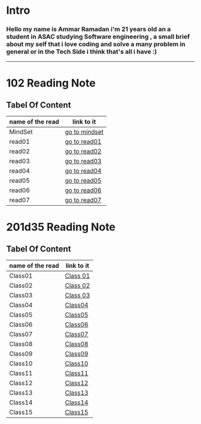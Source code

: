   # Intro
  ### Hello my name is Ammar Ramadan i'm 21 years old an a student in ASAC studying Software engineering , a small brief about my self that i love coding and solve a many problem in general or in the Tech Side i think that's all i have  :) 

----
# 102 Reading Note 
## Tabel Of Content 


name of the read | link to it
------------ | -------------
MindSet | [go to mindset](https://ammarzeyad.github.io/reading-notes/MindSet)
read01  | [go to read01](https://ammarzeyad.github.io/reading-notes/read01)
read02  | [go to read02](https://ammarzeyad.github.io/reading-notes/read02)
read03  | [go to read03](https://ammarzeyad.github.io/reading-notes/read03)
read04  | [go to read04](https://ammarzeyad.github.io/reading-notes/read04)
read05  | [go to read05](https://ammarzeyad.github.io/reading-notes/read05)
read06  | [go to read06](https://ammarzeyad.github.io/reading-notes/read06)
read07  | [go to read07](https://ammarzeyad.github.io/reading-notes/read07)
  

# 201d35 Reading Note 
## Tabel Of Content 


name of the read | link to it
------------ | -------------
Class01  | [Class 01](https://ammarzeyad.github.io/reading-notes/201d35%20reading%20notes/class01)
Class02  | [Class 02](https://ammarzeyad.github.io/reading-notes/201d35%20reading%20notes/class02 )
Class03  | [Class 03]( https://ammarzeyad.github.io/reading-notes/201d35%20reading%20notes/class03)
Class04  | [ Class04]( )
Class05  | [ Class05]( )
Class06  | [ Class06]( )
Class07  | [ Class07]( )
Class08  | [ Class08]( )
Class09  | [ Class09]( )
Class10  | [ Class10]( )
Class11  | [ Class11]( )
Class12  | [ Class12]( )
Class13  | [ Class13]( )
Class14  | [ Class14]( )
Class15  | [ Class15]( )